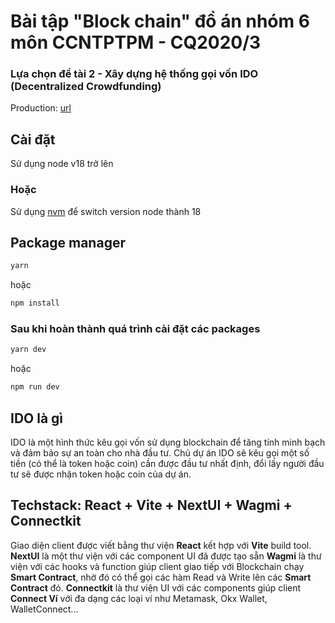 # Bài tập "Block chain" đồ án nhóm 6 môn CCNTPTPM - CQ2020/3

### Lựa chọn đề tài 2 - Xây dựng hệ thống gọi vốn IDO (Decentralized Crowdfunding)

Production: [url](https://ido-detai-2.web.app/)

## Cài đặt

Sử dụng node v18 trở lên

### Hoặc

Sử dụng [nvm](https://github.com/nvm-sh/nvm) để switch version node thành 18

## Package manager

```bash
yarn
```

hoặc

```bash
npm install
```

### Sau khi hoàn thành quá trình cài đặt các packages

```bash
yarn dev
```

hoặc

```bash
npm run dev
```

## IDO là gì

IDO là một hình thức kêu gọi vốn sử dụng blockchain để tăng tính minh bạch và đảm bảo sự an toàn cho nhà đầu tư. Chủ dự án IDO sẽ kêu gọi một số tiền (có thể là token hoặc coin) cần được đầu tư nhất định, đổi lấy người đầu tư sẽ được nhận token hoặc coin của dự án.

## Techstack: React + Vite + NextUI + Wagmi + Connectkit

Giao diện client được viết bằng thư viện <b>React</b> kết hợp với <b>Vite</b> build tool.
<b>NextUI</b> là một thư viện với các component UI đã được tạo sẵn
<b>Wagmi</b> là thư viện với các hooks và function giúp client giao tiếp với Blockchain chạy <b>Smart Contract</b>, nhờ đó có thể gọi các hàm Read và Write lên các <b>Smart Contract</b> đó.
<b>Connectkit</b> là thư viện UI với các components giúp client <b>Connect Ví</b> với đa dạng các loại ví như Metamask, Okx Wallet, WalletConnect...
